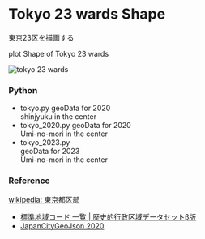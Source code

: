 Tokyo 23 wards Shape
===============

東京23区を描画する

plot Shape of Tokyo 23 wards

![tokyo 23 wards]()

### Python  

- tokyo.py
geoData for 2020  
shinjyuku in the center    
- tokyo_2020.py
geoData for 2020  
Umi-no-mori in the center  
- tokyo_2023.py  
geoData for 2023  
Umi-no-mori in the center  

### Reference

[wikipedia: 東京都区部](https://ja.wikipedia.org/wiki/%E6%9D%B1%E4%BA%AC%E9%83%BD%E5%8C%BA%E9%83%A8)
- [標準地域コード 一覧 | 歴史的行政区域データセットβ版](https://geoshape.ex.nii.ac.jp/city/code/)
- [JapanCityGeoJson 2020](https://github.com/niiyz/JapanCityGeoJson)



